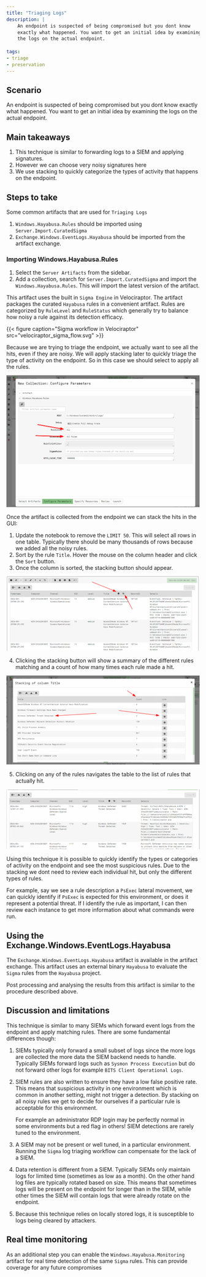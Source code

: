 ```yaml
---
title: "Triaging Logs"
description: |
    An endpoint is suspected of being compromised but you dont know
    exactly what happened. You want to get an initial idea by examining
    the logs on the actual endpoint.

tags:
- triage
- preservation
---
```


## Scenario

An endpoint is suspected of being compromised but you dont know
exactly what happened. You want to get an initial idea by examining
the logs on the actual endpoint.

## Main takeaways

1. This technique is similar to forwarding logs to a SIEM and applying
   signatures.
2. However we can choose very noisy signatures here
3. We use stacking to quickly categorize the types of activity that
   happens on the endpoint.

## Steps to take

Some common artifacts that are used for `Triaging Logs`

1. `Windows.Hayabusa.Rules` should be imported using `Server.Import.CuratedSigma`
2. `Exchange.Windows.EventLogs.Hayabusa` should be imported from the
   artifact exchange.

### Importing Windows.Hayabusa.Rules

1. Select the `Server Artifacts` from the sidebar.
2. Add a collection, search for `Server.Import.CuratedSigma` and
   import the `Windows.Hayabusa.Rules`. This will import the latest
   version of the artifact.

This artifact uses the built in `Sigma Engine` in Velociraptor. The
artifact packages the curated `Hayabusa` rules in a convenient
artifact. Rules are categorized by `RuleLevel` and `RuleStatus` which
generally try to balance how noisy a rule against its detection
efficacy.

{{< figure caption="Sigma workflow in Velociraptor" src="velociraptor_sigma_flow.svg" >}}

Because we are trying to triage the endpoint, we actually want to see
all the hits, even if they are noisy. We will apply stacking later to
quickly triage the type of activity on the endpoint. So in this case
we should select to apply all the rules.

![Applying all Sigma Rules](all_rules.png)

Once the artifact is collected from the endpoint we can stack the hits
in the GUI:

1. Update the notebook to remove the `LIMIT 50`. This will select all
   rows in one table. Typically there should be many thousands of
   rows because we added all the noisy rules.
2. Sort by the rule `Title`. Hover the mouse on the column header and
   click the `Sort` button.
3. Once the column is sorted, the stacking button should appear.

![Stacking a column](stacking_a_column.png)

4. Clicking the stacking button will show a summary of the different
   rules matching and a count of how many times each rule made a hit.

![Viewing column summaries](viewing_column_stack.png)

5. Clicking on any of the rules navigates the table to the list of
   rules that actually hit.

![Viewing common rows](viewing_common_rows.png)

Using this technique it is possible to quickly identify the types or
categories of activity on the endpoint and see the most suspicious
rules. Due to the stacking we dont need to review each individual hit,
but only the different types of rules.

For example, say we see a rule description a `PsExec` lateral
movement, we can quickly identify if `PsExec` is expected for this
environment, or does it represent a potential threat. If I identify
the rule as important, I can then review each instance to get more
information about what commands were run.

## Using the Exchange.Windows.EventLogs.Hayabusa

The `Exchange.Windows.EventLogs.Hayabusa` artifact is available in the
artifact exchange. This artifact uses an external binary `Hayabusa` to
evaluate the `Sigma` rules from the `Hayabusa` project.

Post processing and analysing the results from this artifact is
similar to the procedure described above.


## Discussion and limitations

This technique is similar to many SIEMs which forward event logs from
the endpoint and apply matching rules. There are some fundamental
differences though:

1. SIEMs typically only forward a small subset of logs since the more
   logs are collected the more data the SIEM backend needs to
   handle. Typically SIEMs forward logs such as `Sysmon Process
   Execution` but do not forward other logs for example `BITS Client
   Operational Logs`.

2. SIEM rules are also written to ensure they have a low false
   positive rate. This means that suspicious activity in one
   environment which is common in another setting, might not trigger a
   detection. By stacking on all noisy rules we get to decide for
   ourselves if a particular rule is acceptable for this environment.

   For example an administrator RDP login may be perfectly normal in
   some environments but a red flag in others!  SIEM detections are
   rarely tuned to the environment.

3. A SIEM may not be present or well tuned, in a particular
   environment. Running the `Sigma` log triaging workflow can
   compensate for the lack of a SIEM.

4. Data retention is different from a SIEM. Typically SIEMs only
   maintain logs for limited time (sometimes as low as a month). On
   the other hand log files are typically rotated based on size. This
   means that sometimes logs will be present on the endpoint for
   longer than in the SIEM, while other times the SIEM will contain
   logs that were already rotate on the endpoint.

5. Because this technique relies on locally stored logs, it is
   susceptible to logs being cleared by attackers.

## Real time monitoring

As an additional step you can enable the `Windows.Hayabusa.Monitoring`
artifact for real time detection of the same `Sigma` rules. This can
provide coverage for any future compromises
